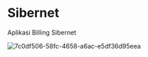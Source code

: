 # Sibernet

Aplikasi Billing Sibernet

![7c0df506-58fc-4658-a6ac-e5df36d95eea](https://github.com/SibernetIndonesia/.github/assets/811955/aa4c06ba-b641-4961-81c4-cf88bb59ed2b)
